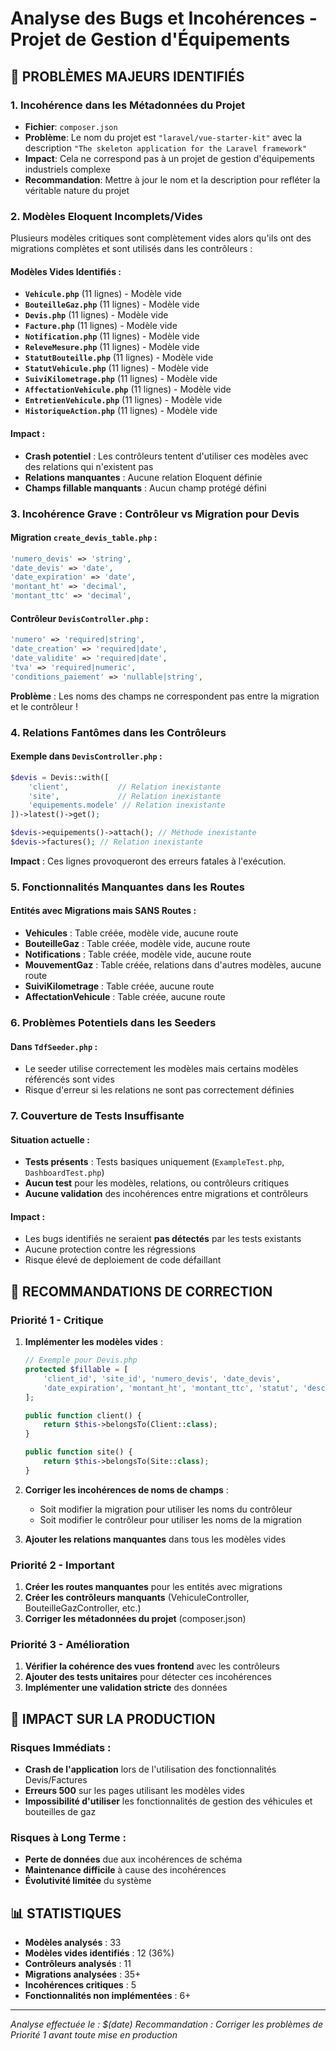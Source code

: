 # Analyse des Bugs et Incohérences - Projet de Gestion d'Équipements

## 🚨 PROBLÈMES MAJEURS IDENTIFIÉS

### 1. **Incohérence dans les Métadonnées du Projet**
- **Fichier**: `composer.json`
- **Problème**: Le nom du projet est `"laravel/vue-starter-kit"` avec la description `"The skeleton application for the Laravel framework"`
- **Impact**: Cela ne correspond pas à un projet de gestion d'équipements industriels complexe
- **Recommandation**: Mettre à jour le nom et la description pour refléter la véritable nature du projet

### 2. **Modèles Eloquent Incomplets/Vides**
Plusieurs modèles critiques sont complètement vides alors qu'ils ont des migrations complètes et sont utilisés dans les contrôleurs :

#### Modèles Vides Identifiés :
- **`Vehicule.php`** (11 lignes) - Modèle vide
- **`BouteilleGaz.php`** (11 lignes) - Modèle vide  
- **`Devis.php`** (11 lignes) - Modèle vide
- **`Facture.php`** (11 lignes) - Modèle vide
- **`Notification.php`** (11 lignes) - Modèle vide
- **`ReleveMesure.php`** (11 lignes) - Modèle vide
- **`StatutBouteille.php`** (11 lignes) - Modèle vide
- **`StatutVehicule.php`** (11 lignes) - Modèle vide
- **`SuiviKilometrage.php`** (11 lignes) - Modèle vide
- **`AffectationVehicule.php`** (11 lignes) - Modèle vide
- **`EntretienVehicule.php`** (11 lignes) - Modèle vide
- **`HistoriqueAction.php`** (11 lignes) - Modèle vide

#### Impact :
- **Crash potentiel** : Les contrôleurs tentent d'utiliser ces modèles avec des relations qui n'existent pas
- **Relations manquantes** : Aucune relation Eloquent définie
- **Champs fillable manquants** : Aucun champ protégé défini

### 3. **Incohérence Grave : Contrôleur vs Migration pour Devis**

#### Migration `create_devis_table.php` :
```php
'numero_devis' => 'string',
'date_devis' => 'date',
'date_expiration' => 'date',
'montant_ht' => 'decimal',
'montant_ttc' => 'decimal',
```

#### Contrôleur `DevisController.php` :
```php
'numero' => 'required|string',
'date_creation' => 'required|date', 
'date_validite' => 'required|date',
'tva' => 'required|numeric',
'conditions_paiement' => 'nullable|string',
```

**Problème** : Les noms des champs ne correspondent pas entre la migration et le contrôleur !

### 4. **Relations Fantômes dans les Contrôleurs**

#### Exemple dans `DevisController.php` :
```php
$devis = Devis::with([
    'client',           // Relation inexistante
    'site',             // Relation inexistante  
    'equipements.modele' // Relation inexistante
])->latest()->get();

$devis->equipements()->attach(); // Méthode inexistante
$devis->factures(); // Relation inexistante
```

**Impact** : Ces lignes provoqueront des erreurs fatales à l'exécution.

### 5. **Fonctionnalités Manquantes dans les Routes**

#### Entités avec Migrations mais SANS Routes :
- **Vehicules** : Table créée, modèle vide, aucune route
- **BouteilleGaz** : Table créée, modèle vide, aucune route
- **Notifications** : Table créée, modèle vide, aucune route
- **MouvementGaz** : Table créée, relations dans d'autres modèles, aucune route
- **SuiviKilometrage** : Table créée, aucune route
- **AffectationVehicule** : Table créée, aucune route

### 6. **Problèmes Potentiels dans les Seeders**

#### Dans `TdfSeeder.php` :
- Le seeder utilise correctement les modèles mais certains modèles référencés sont vides
- Risque d'erreur si les relations ne sont pas correctement définies

### 7. **Couverture de Tests Insuffisante**

#### Situation actuelle :
- **Tests présents** : Tests basiques uniquement (`ExampleTest.php`, `DashboardTest.php`)
- **Aucun test** pour les modèles, relations, ou contrôleurs critiques
- **Aucune validation** des incohérences entre migrations et contrôleurs

#### Impact :
- Les bugs identifiés ne seraient **pas détectés** par les tests existants
- Aucune protection contre les régressions
- Risque élevé de deploiement de code défaillant

## 🔧 RECOMMANDATIONS DE CORRECTION

### Priorité 1 - Critique
1. **Implémenter les modèles vides** :
   ```php
   // Exemple pour Devis.php
   protected $fillable = [
       'client_id', 'site_id', 'numero_devis', 'date_devis', 
       'date_expiration', 'montant_ht', 'montant_ttc', 'statut', 'description'
   ];
   
   public function client() {
       return $this->belongsTo(Client::class);
   }
   
   public function site() {
       return $this->belongsTo(Site::class);
   }
   ```

2. **Corriger les incohérences de noms de champs** :
   - Soit modifier la migration pour utiliser les noms du contrôleur
   - Soit modifier le contrôleur pour utiliser les noms de la migration

3. **Ajouter les relations manquantes** dans tous les modèles vides

### Priorité 2 - Important
1. **Créer les routes manquantes** pour les entités avec migrations
2. **Créer les contrôleurs manquants** (VehiculeController, BouteilleGazController, etc.)
3. **Corriger les métadonnées du projet** (composer.json)

### Priorité 3 - Amélioration
1. **Vérifier la cohérence des vues frontend** avec les contrôleurs
2. **Ajouter des tests unitaires** pour détecter ces incohérences
3. **Implémenter une validation stricte** des données

## 🎯 IMPACT SUR LA PRODUCTION

### Risques Immédiats :
- **Crash de l'application** lors de l'utilisation des fonctionnalités Devis/Factures
- **Erreurs 500** sur les pages utilisant les modèles vides
- **Impossibilité d'utiliser** les fonctionnalités de gestion des véhicules et bouteilles de gaz

### Risques à Long Terme :
- **Perte de données** due aux incohérences de schéma
- **Maintenance difficile** à cause des incohérences
- **Évolutivité limitée** du système

## 📊 STATISTIQUES

- **Modèles analysés** : 33
- **Modèles vides identifiés** : 12 (36%)
- **Contrôleurs analysés** : 11
- **Migrations analysées** : 35+
- **Incohérences critiques** : 5
- **Fonctionnalités non implémentées** : 6+

---

*Analyse effectuée le : $(date)*
*Recommandation : Corriger les problèmes de Priorité 1 avant toute mise en production*